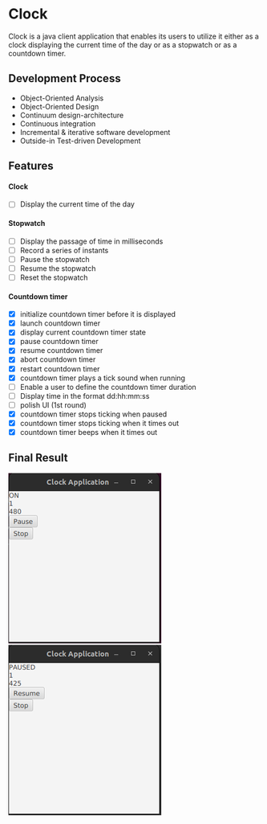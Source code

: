 # Clock
Clock is a java client application that enables its users to utilize it either as a clock displaying the current time of the day or as a stopwatch or as a countdown timer.
## Development Process
+ Object-Oriented Analysis 
+ Object-Oriented Design
+ Continuum design-architecture
+ Continuous integration
+ Incremental & iterative software development
+ Outside-in Test-driven Development
## Features
#### Clock
- [ ] Display the current time of the day
#### Stopwatch
- [ ] Display the passage of time in milliseconds
- [ ] Record a series of instants
- [ ] Pause the stopwatch
- [ ] Resume the stopwatch
- [ ] Reset the stopwatch
#### Countdown timer
- [x] initialize countdown timer before it is displayed
- [x] launch countdown timer
- [x] display current countdown timer state
- [x] pause countdown timer
- [x] resume countdown timer
- [x] abort countdown timer
- [x] restart countdown timer
- [x] countdown timer plays a tick sound when running
- [ ] Enable a user to define the countdown timer duration
- [ ] Display time in the format dd:hh:mm:ss
- [ ] polish UI (1st round)
- [x] countdown timer stops ticking when paused
- [x] countdown timer stops ticking when it times out
- [x] countdown timer beeps when it times out  
## Final Result
![INITIALIZED COUNTDOWN TIMER](/app/bin/resources/result1.png)
![PAUSED COUNTDOWN TIMER](/app/bin/resources/result2.png)
